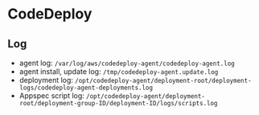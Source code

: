 # CodeDeploy

## Log

- agent log: `/var/log/aws/codedeploy-agent/codedeploy-agent.log`
- agent install, update log: `/tmp/codedeploy-agent.update.log`
- deployment log: `/opt/codedeploy-agent/deployment-root/deployment-logs/codedeploy-agent-deployments.log`
- Appspec script log: `/opt/codedeploy-agent/deployment-root/deployment-group-ID/deployment-ID/logs/scripts.log`